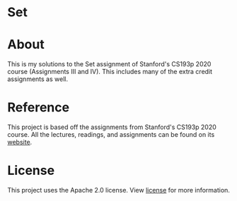 # Set
 
# About
This is my solutions to the Set assignment of Stanford's CS193p 2020 course (Assignments III and IV). This includes many of the extra credit assignments as well.

# Reference
This project is based off the assignments from Stanford's CS193p 2020 course. All the lectures, readings, and assignments can be found on its [website](https://cs193p.sites.stanford.edu).

# License
This project uses the Apache 2.0 license. View [license](LICENSE) for more information.
